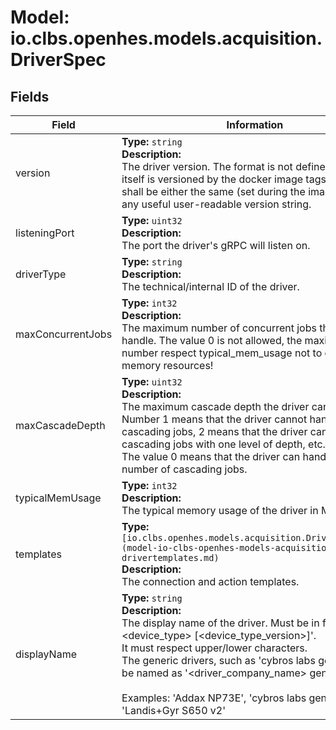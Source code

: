 # Model: io.clbs.openhes.models.acquisition.DriverSpec

## Fields

| Field | Information |
| --- | --- |
| version | <b>Type:</b> `string`<br><b>Description:</b><br>The driver version. The format is not defined. The driver itself is versioned by the docker image tags so this value shall be either the same (set during the image build) or any useful user-readable version string. |
| listeningPort | <b>Type:</b> `uint32`<br><b>Description:</b><br>The port the driver's gRPC will listen on. |
| driverType | <b>Type:</b> `string`<br><b>Description:</b><br>The technical/internal ID of the driver. |
| maxConcurrentJobs | <b>Type:</b> `int32`<br><b>Description:</b><br>The maximum number of concurrent jobs the driver can handle. The value 0 is not allowed, the maximum number respect typical_mem_usage not to overgrow the memory resources! |
| maxCascadeDepth | <b>Type:</b> `uint32`<br><b>Description:</b><br>The maximum cascade depth the driver can handle. Number 1 means that the driver cannot handle cascading jobs, 2 means that the driver can handle cascading jobs with one level of depth, etc.<br> The value 0 means that the driver can handle any number of cascading jobs. |
| typicalMemUsage | <b>Type:</b> `int32`<br><b>Description:</b><br>The typical memory usage of the driver in MB. |
| templates | <b>Type:</b> `[io.clbs.openhes.models.acquisition.DriverTemplates](model-io-clbs-openhes-models-acquisition-drivertemplates.md)`<br><b>Description:</b><br>The connection and action templates. |
| displayName | <b>Type:</b> `string`<br><b>Description:</b><br>The display name of the driver. Must be in format '<manufacturer> <device_type> [<device_type_version>]'.<br> It must respect upper/lower characters.<br> The generic drivers, such as 'cybros labs generic', must be named as '<driver_company_name> generic'.<br><br> Examples: 'Addax NP73E', 'cybros labs generic', 'Landis+Gyr S650 v2' |


